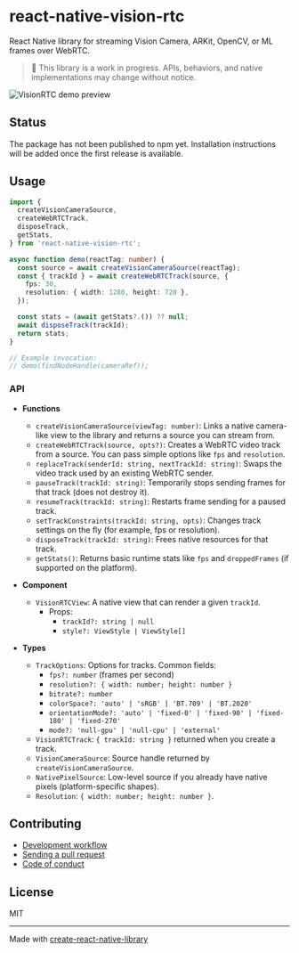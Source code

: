 # react-native-vision-rtc

React Native library for streaming Vision Camera, ARKit, OpenCV, or ML frames over WebRTC.

> 🚧 This library is a work in progress. APIs, behaviors, and native implementations may change without notice.

![VisionRTC demo preview](https://github.com/user-attachments/assets/b30a3955-32d8-4b9d-8c48-4276b7dd1014)

## Status

The package has not been published to npm yet. Installation instructions will be added once the first release is available.


## Usage


```ts
import {
  createVisionCameraSource,
  createWebRTCTrack,
  disposeTrack,
  getStats,
} from 'react-native-vision-rtc';

async function demo(reactTag: number) {
  const source = await createVisionCameraSource(reactTag);
  const { trackId } = await createWebRTCTrack(source, {
    fps: 30,
    resolution: { width: 1280, height: 720 },
  });

  const stats = (await getStats?.()) ?? null;
  await disposeTrack(trackId);
  return stats;
}

// Example invocation:
// demo(findNodeHandle(cameraRef));
```

### API

- **Functions**
  - `createVisionCameraSource(viewTag: number)`: Links a native camera-like view to the library and returns a source you can stream from.
  - `createWebRTCTrack(source, opts?)`: Creates a WebRTC video track from a source. You can pass simple options like `fps` and `resolution`.
  - `replaceTrack(senderId: string, nextTrackId: string)`: Swaps the video track used by an existing WebRTC sender.
  - `pauseTrack(trackId: string)`: Temporarily stops sending frames for that track (does not destroy it).
  - `resumeTrack(trackId: string)`: Restarts frame sending for a paused track.
  - `setTrackConstraints(trackId: string, opts)`: Changes track settings on the fly (for example, fps or resolution).
  - `disposeTrack(trackId: string)`: Frees native resources for that track.
  - `getStats()`: Returns basic runtime stats like `fps` and `droppedFrames` (if supported on the platform).

- **Component**
  - `VisionRTCView`: A native view that can render a given `trackId`.
    - Props:
      - `trackId?: string | null`
      - `style?: ViewStyle | ViewStyle[]`

- **Types**
  - `TrackOptions`: Options for tracks. Common fields:
    - `fps?: number` (frames per second)
    - `resolution?: { width: number; height: number }`
    - `bitrate?: number`
    - `colorSpace?: 'auto' | 'sRGB' | 'BT.709' | 'BT.2020'`
    - `orientationMode?: 'auto' | 'fixed-0' | 'fixed-90' | 'fixed-180' | 'fixed-270'`
    - `mode?: 'null-gpu' | 'null-cpu' | 'external'`
  - `VisionRTCTrack`: `{ trackId: string }` returned when you create a track.
  - `VisionCameraSource`: Source handle returned by `createVisionCameraSource`.
  - `NativePixelSource`: Low-level source if you already have native pixels (platform-specific shapes).
  - `Resolution`: `{ width: number; height: number }`.


## Contributing

- [Development workflow](CONTRIBUTING.md#development-workflow)
- [Sending a pull request](CONTRIBUTING.md#sending-a-pull-request)
- [Code of conduct](CODE_OF_CONDUCT.md)

## License

MIT

---

Made with [create-react-native-library](https://github.com/callstack/react-native-builder-bob)
